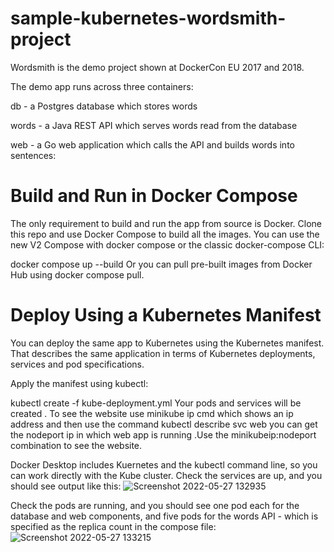 # sample-kubernetes-wordsmith-project

Wordsmith is the demo project shown at DockerCon EU 2017 and 2018.

The demo app runs across three containers:

db - a Postgres database which stores words

words - a Java REST API which serves words read from the database

web - a Go web application which calls the API and builds words into sentences:

# Build and Run in Docker Compose
The only requirement to build and run the app from source is Docker. Clone this repo and use Docker Compose to build all the images. You can use the new V2 Compose with docker compose or the classic docker-compose CLI:

docker compose up --build
Or you can pull pre-built images from Docker Hub using docker compose pull.

# Deploy Using a Kubernetes Manifest
You can deploy the same app to Kubernetes using the Kubernetes manifest. That describes the same application in terms of Kubernetes deployments, services and pod specifications.

Apply the manifest using kubectl:

kubectl create -f kube-deployment.yml
Your pods and services will be created . To see the website use minikube ip cmd which shows an ip address and then use the command kubectl describe svc web you can get the nodeport ip in which web app is running .Use the minikubeip:nodeport combination to see the website.


Docker Desktop includes Kuernetes and the kubectl command line, so you can work directly with the Kube cluster. Check the services are up, and you should see output like this:
![Screenshot 2022-05-27 132935](https://user-images.githubusercontent.com/96655654/170657209-cb6d9fad-0506-4edb-85c2-c756c842bd28.png)

Check the pods are running, and you should see one pod each for the database and web components, and five pods for the words API - which is specified as the replica count in the compose file:
![Screenshot 2022-05-27 133215](https://user-images.githubusercontent.com/96655654/170657734-b77ba65a-976e-45ac-9015-c32cf71e0f3d.png)

